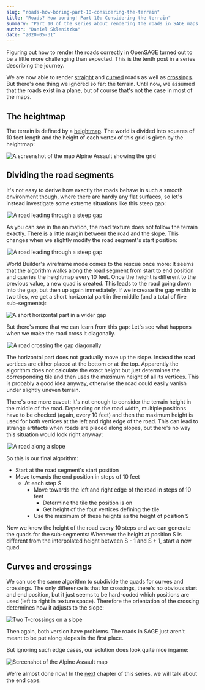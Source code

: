 ```yaml
---
slug: "roads-how-boring-part-10-considering-the-terrain"
title: "Roads? How boring! Part 10: Considering the terrain"
summary: "Part 10 of the series about rendering the roads in SAGE maps: Considering the terrain"
author: "Daniel Sklenitzka"
date: "2020-05-31"
---
```


<style type="text/css">
img[src*=".gif"] {
  margin-left: auto; 
  margin-right: auto; 
  max-width: 500px;
  display: block;
}
</style>

Figuring out how to render the roads correctly in OpenSAGE turned out to be a little more challenging than expected. This is the tenth post in a series describing the journey.

We are now able to render [straight](/blog/roads-how-boring-part-4-rendering-straight-roads) and [curved](/blog/roads-how-boring-part-9-rendering-curves) roads as well as [crossings](/blog/roads-how-boring-part-7-rendering-crossings). But there's one thing we ignored so far: the terrain. Until now, we assumed that the roads exist in a plane, but of course that's not the case in most of the maps. 

## The heightmap

The terrain is defined by a [heightmap](https://en.wikipedia.org/wiki/Heightmap). The world is divided into squares of 10 feet length and the height of each vertex of this grid is given by the heightmap:

![A screenshot of the map Alpine Assault showing the grid](heightmap.png)

## Dividing the road segments

It's not easy to derive how exactly the roads behave in such a smooth environment though, where there are hardly any flat surfaces, so let's instead investigate some extreme situations like this steep gap:

![A road leading through a steep gap](./gap.gif)

As you can see in the animation, the road texture does not follow the terrain exactly. There is a little margin between the road and the slope. This changes when we slightly modify the road segment's start position:

![A road leading through a steep gap](./gap_move.gif)

World Builder's wireframe mode comes to the rescue once more: It seems that the algorithm walks along the road segment from start to end position and queries the heightmap every 10 feet. Once the height is different to the previous value, a new quad is created. This leads to the road going down into the gap, but then up again immediately. If we increase the gap width to two tiles, we get a short horizontal part in the middle (and a total of five sub-segments):

![A short horizontal part in a wider gap](wide_gap.png)

But there's more that we can learn from this gap: Let's see what happens when we make the road cross it diagonally.

![A road crossing the gap diagonally](./gap_diagonal.gif)

The horizontal part does not gradually move up the slope. Instead the road vertices are either placed at the bottom or at the top. Apparently the algorithm does not calculate the exact height but just determines the corresponding tile and then uses the maximum height of all its vertices. This is probably a good idea anyway, otherwise the road could easily vanish under slightly uneven terrain.

There's one more caveat: It's not enough to consider the terrain height in the middle of the road. Depending on the road width, multiple positions have to be checked (again, every 10 feet) and then the maximum height is used for both vertices at the left and right edge of the road. This can lead to strange artifacts when roads are placed along slopes, but there's no way this situation would look right anyway:

![A road along a slope](./road_along_slope.gif)

So this is our final algorithm:

* Start at the road segment's start position
* Move towards the end position in steps of 10 feet
    * At each step S
        * Move towards the left and right edge of the road in steps of 10 feet
            * Determine the tile the position is on
            * Get height of the four vertices defining the tile
        * Use the maximum of these heights as the height of position S

Now we know the height of the road every 10 steps and we can generate the quads for the sub-segments: Whenever the height at position S is different from the interpolated height between S - 1 and S + 1, start a new quad.

## Curves and crossings

We can use the same algorithm to subdivide the quads for curves and crossings. The only difference is that for crossings, there's no obvious start and end position, but it just seems to be hard-coded which positions are used (left to right in texture space). Therefore the orientation of the crossing determines how it adjusts to the slope:

![Two T-crossings on a slope](./slope_crossings.png)

Then again, both version have problems. The roads in SAGE just aren't meant to be put along slopes in the first place.

But ignoring such edge cases, our solution does look quite nice ingame:

![Screenshot of the Alpine Assault map](./alpine_assault.jpg)

We're almost done now! In the [next](/blog/roads-how-boring-part-11-rendering-end-caps) chapter of this series, we will talk about the end caps.

